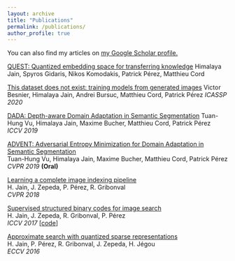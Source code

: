 ```yaml
---
layout: archive
title: "Publications"
permalink: /publications/
author_profile: true
---
```


You can also find my articles on <u><a href="https://scholar.google.fr/citations?user=Xl7SNlsAAAAJ&hl=en">my Google Scholar profile</a>.</u>

[QUEST: Quantized embedding space for transferring knowledge](https://arxiv.org/pdf/1912.01540)
Himalaya Jain, Spyros Gidaris, Nikos Komodakis, Patrick Pérez, Matthieu Cord

[This dataset does not exist: training models from generated images](https://arxiv.org/pdf/1911.02888)
Victor Besnier, Himalaya Jain, Andrei Bursuc, Matthieu Cord, Patrick Pérez
*ICASSP 2020*

[DADA: Depth-aware Domain Adaptation in Semantic Segmentation](http://openaccess.thecvf.com/content_ICCV_2019/papers/Vu_DADA_Depth-Aware_Domain_Adaptation_in_Semantic_Segmentation_ICCV_2019_paper.pdf)
Tuan-Hung Vu, Himalaya Jain, Maxime Bucher, Matthieu Cord, Patrick Pérez  
*ICCV 2019*

[ADVENT: Adversarial Entropy Minimization for Domain Adaptation in Semantic Segmentation](https://zpascal.net/cvpr2019/Vu_ADVENT_Adversarial_Entropy_Minimization_for_Domain_Adaptation_in_Semantic_Segmentation_CVPR_2019_paper.pdf)  
Tuan-Hung Vu, Himalaya Jain, Maxime Bucher, Matthieu Cord, Patrick Pérez  
*CVPR 2019* **(Oral)**

[Learning a complete image indexing pipeline](http://openaccess.thecvf.com/content_cvpr_2018/papers/Jain_Learning_a_Complete_CVPR_2018_paper.pdf)  
H. Jain, J. Zepeda, P. Pérez, R. Gribonval  
*CVPR 2018*

[Supervised structured binary codes for image search](http://openaccess.thecvf.com/content_ICCV_2017/papers/Jain_SUBIC_A_Supervised_ICCV_2017_paper.pdf)  
H. Jain, J. Zepeda, R. Gribonval, P. Pérez  
*ICCV 2017* [[code](https://github.com/technicolor-research/subic)]

[Approximate search with quantized sparse representations](https://arxiv.org/abs/1608.03308)  
H. Jain, P. Pérez, R. Gribonval, J. Zepeda, H. Jégou  
*ECCV 2016*


